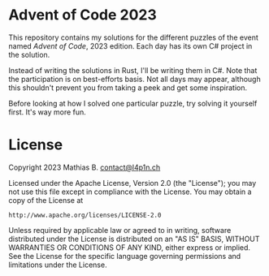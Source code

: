 # Advent of Code 2023

This repository contains my solutions for the different puzzles of the event named *Advent of Code*, 2023 edition. Each day has its own C# project in the solution.

Instead of writing the solutions in Rust, I'll be writing them in C#. Note that the participation is on best-efforts basis. Not all days may appear, although this shouldn't prevent you from taking a peek and get some inspiration.

Before looking at how I solved one particular puzzle, try solving it yourself first. It's way more fun.

# License

Copyright 2023 Mathias B. <contact@l4p1n.ch>

Licensed under the Apache License, Version 2.0 (the "License");
you may not use this file except in compliance with the License.
You may obtain a copy of the License at

    http://www.apache.org/licenses/LICENSE-2.0

Unless required by applicable law or agreed to in writing, software
distributed under the License is distributed on an "AS IS" BASIS,
WITHOUT WARRANTIES OR CONDITIONS OF ANY KIND, either express or implied.
See the License for the specific language governing permissions and
limitations under the License.